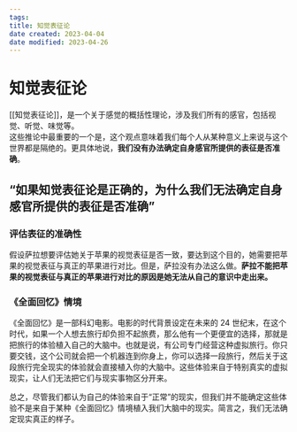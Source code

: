```yaml
---
tags:
title: 知觉表征论
date created: 2023-04-04
date modified: 2023-04-26
---
```


# 知觉表征论

[[知觉表征论]]，是一个关于感觉的概括性理论，涉及我们所有的感官，包括视觉、听觉、味觉等。  
这些推论中最重要的一个是，这个观点意味着我们每个人从某种意义上来说与这个世界都是隔绝的。更具体地说，**我们没有办法确定自身感官所提供的表征是否准确**。

## “如果知觉表征论是正确的，为什么我们无法确定自身感官所提供的表征是否准确”

### 评估表征的准确性

假设萨拉想要评估她关于苹果的视觉表征是否一致，要达到这个目的，她需要把苹果的视觉表征与真正的苹果进行对比。但是，萨拉没有办法这么做。**萨拉不能把苹果的视觉表征与真正的苹果进行对比的原因是她无法从自己的意识中走出来。**

### 《全面回忆》情境

《全面回忆》是一部科幻电影。电影的时代背景设定在未来的 24 世纪末，在这个时代，如果一个人想去旅行却负担不起旅费，那么他有一个更便宜的选择，那就是把旅行的体验植入自己的大脑中。也就是说，有公司专门经营这种虚拟旅行。你只要交钱，这个公司就会把一个机器连到你身上，你可以选择一段旅行，然后关于这段旅行完全现实的体验就会直接植入你的大脑中。这些体验来自于特别真实的虚拟现实，让人们无法把它们与现实事物区分开来。

总之，尽管我们都认为自己的体验来自于“正常”的现实，但我们并不能确定这些体验不是来自于某种《全面回忆》情境植入我们大脑中的现实。简言之，我们无法确定现实真正的样子。
